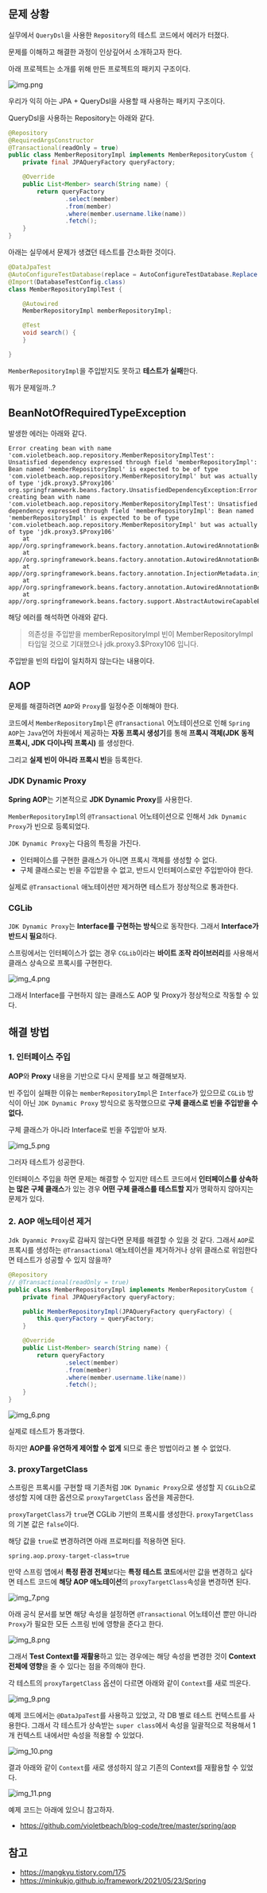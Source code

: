 ## 문제 상황

실무에서 `QueryDsl`을 사용한 `Repository`의 테스트 코드에서 에러가 터졌다.

문제를 이해하고 해결한 과정이 인상깊어서 소개하고자 한다.

아래 프로젝트는 소개를 위해 만든 프로젝트의 패키지 구조이다.

![img.png](images/img.png)

우리가 익히 아는 JPA + QueryDsl을 사용할 때 사용하는 패키지 구조이다.

QueryDsl을 사용하는 Repository는 아래와 같다.

```java
@Repository
@RequiredArgsConstructor
@Transactional(readOnly = true)
public class MemberRepositoryImpl implements MemberRepositoryCustom {
    private final JPAQueryFactory queryFactory;

    @Override
    public List<Member> search(String name) {
        return queryFactory
                .select(member)
                .from(member)
                .where(member.username.like(name))
                .fetch();
    }
}
```

아래는 실무에서 문제가 생겼던 테스트를 간소화한 것이다.

```java
@DataJpaTest
@AutoConfigureTestDatabase(replace = AutoConfigureTestDatabase.Replace.NONE)
@Import(DatabaseTestConfig.class)
class MemberRepositoryImplTest {

    @Autowired
    MemberRepositoryImpl memberRepositoryImpl;

    @Test
    void search() {
    }

}
```

`MemberRepositoryImpl`을 주입받지도 못하고 **테스트가 실패**한다.

뭐가 문제일까..?

## BeanNotOfRequiredTypeException

발생한 에러는 아래와 같다.

```
Error creating bean with name 'com.violetbeach.aop.repository.MemberRepositoryImplTest':
Unsatisfied dependency expressed through field 'memberRepositoryImpl':
Bean named 'memberRepositoryImpl' is expected to be of type 'com.violetbeach.aop.repository.MemberRepositoryImpl' but was actually of type 'jdk.proxy3.$Proxy106'
org.springframework.beans.factory.UnsatisfiedDependencyException:Error creating bean with name 'com.violetbeach.aop.repository.MemberRepositoryImplTest': Unsatisfied dependency expressed through field 'memberRepositoryImpl': Bean named 'memberRepositoryImpl' is expected to be of type 'com.violetbeach.aop.repository.MemberRepositoryImpl' but was actually of type 'jdk.proxy3.$Proxy106'
    at app//org.springframework.beans.factory.annotation.AutowiredAnnotationBeanPostProcessor$AutowiredFieldElement.resolveFieldValue(AutowiredAnnotationBeanPostProcessor.java:716)
    at app//org.springframework.beans.factory.annotation.AutowiredAnnotationBeanPostProcessor$AutowiredFieldElement.inject(AutowiredAnnotationBeanPostProcessor.java:696)
    at app//org.springframework.beans.factory.annotation.InjectionMetadata.inject(InjectionMetadata.java:145)
    at app//org.springframework.beans.factory.annotation.AutowiredAnnotationBeanPostProcessor.postProcessProperties(AutowiredAnnotationBeanPostProcessor.java:483)
    at app//org.springframework.beans.factory.support.AbstractAutowireCapableBeanFactory.populateBean(AbstractAutowireCapableBeanFactory.java:1416)
```

해당 에러를 해석하면 아래와 같다.

> 의존성을 주입받을 memberRepositoryImpl 빈이 MemberRepositoryImpl 타입일 것으로 기대했으나 jdk.proxy3.$Proxy106 입니다.


주입받을 빈의 타입이 일치하지 않는다는 내용이다. 

## AOP

문제를 해결하려면 `AOP`와 `Proxy`를 일정수준 이해해야 한다.

코드에서 `MemberRepositoryImpl`은 `@Transactional` 어노테이션으로 인해 `Spring AOP`는 `Java`언어 차원에서 제공하는 **자동 프록시 생성기**를 통해 **프록시 객체(JDK 동적 프록시, JDK 다이나믹 프록시)** 를 생성한다.

그리고 **실제 빈이 아니라 프록시 빈**을 등록한다.

### JDK Dynamic Proxy

**Spring AOP**는 기본적으로 **JDK Dynamic Proxy**를 사용한다.

`MemberRepositoryImpl`의 `@Transactional` 어노테이션으로 인해서 `Jdk Dynamic Proxy`가 빈으로 등록되었다.

`JDK Dynamic Proxy`는 다음의 특징을 가진다.
- 인터페이스를 구현한 클래스가 아니면 프록시 객체를 생성할 수 없다.
- 구체 클래스로는 빈을 주입받을 수 없고, 반드시 인터페이스로만 주입받아야 한다.

실제로 `@Transactional` 애노테이션만 제거하면 테스트가 정상적으로 통과한다.

### CGLib

`JDK Dynamic Proxy`는 **Interface를 구현하는 방식**으로 동작한다. 그래서 **Interface가 반드시 필요**하다.

스프링에서는 인터페이스가 없는 경우 `CGLib`이라는 **바이트 조작 라이브러리**를 사용해서 클래스 상속으로 프록시를 구현한다.

![img_4.png](images/img_4.png)

그래서 Interface를 구현하지 않는 클래스도 AOP 및 Proxy가 정상적으로 작동할 수 있다.

## 해결 방법

### 1. 인터페이스 주입

**AOP**와 **Proxy** 내용을 기반으로 다시 문제를 보고 해결해보자.

빈 주입이 실패한 이유는 `memberRepositoryImpl`은 `Interface`가 있으므로 `CGLib` 방식이 아닌 `JDK Dynamic Proxy` 방식으로 동작했으므로 **구체 클래스로 빈을 주입받을 수 없다.**

구체 클래스가 아니라 Interface로 빈을 주입받아 보자.

![img_5.png](images/img_5.png)

그러자 테스트가 성공한다.

인터페이스 주입을 하면 문제는 해결할 수 있지만 테스트 코드에서 **인터페이스를 상속하는 많은 구체 클래스**가 있는 경우 **어떤 구체 클래스를 테스트할 지**가 명확하지 않아지는 문제가 있다.

### 2. AOP 애노테이션 제거

`Jdk Dyanmic Proxy`로 감싸지 않는다면 문제를 해결할 수 있을 것 같다. 그래서 `AOP`로 프록시를 생성하는 `@Transactional` 애노테이션을 제거하거나 상위 클래스로 위임한다면 테스트가 성공할 수 있지 않을까? 

```java
@Repository
// @Transactional(readOnly = true)
public class MemberRepositoryImpl implements MemberRepositoryCustom {
    private final JPAQueryFactory queryFactory;

    public MemberRepositoryImpl(JPAQueryFactory queryFactory) {
        this.queryFactory = queryFactory;
    }

    @Override
    public List<Member> search(String name) {
        return queryFactory
                .select(member)
                .from(member)
                .where(member.username.like(name))
                .fetch();
    }
}
```

![img_6.png](images/img_6.png)

실제로 테스트가 통과했다.

하지만 **AOP를 유연하게 제어할 수 없게** 되므로 좋은 방법이라고 볼 수 없었다.

### 3. proxyTargetClass

스프링은 프록시를 구현할 때 기존처럼 `JDK Dynamic Proxy`으로 생성할 지 `CGLib`으로 생성할 지에 대한 옵션으로 `proxyTargetClass` 옵션을 제공한다. 

`proxyTargetClass`가 `true`면 CGLib 기반의 프록시를 생성한다. `proxyTargetClass`의 기본 값은 `false`이다.

해당 값을 `true`로 변경하려면 아래 프로퍼티를 적용하면 된다.

```properties
spring.aop.proxy-target-class=true
```

만약 스프링 앱에서 **특정 환경 전체**보다는 **특정 테스트 코드**에서만 값을 변경하고 싶다면 테스트 코드에 **해당 AOP 애노테이션**의 `proxyTargetClass`속성을 변경하면 된다.

![img_7.png](images/img_7.png)

아래 공식 문서를 보면 해당 속성을 설정하면 `@Transactional` 어노테이션 뿐만 아니라 `Proxy`가 필요한 모든 스프링 빈에 영향을 준다고 한다.

![img_8.png](images/img_8.png)

그래서 **Test Context를 재활용**하고 있는 경우에는 해당 속성을 변경한 것이 **Context 전체에 영향**을 줄 수 있다는 점을 주의해야 한다.

각 테스트의 `proxyTargetClass` 옵션이 다르면 아래와 같이 `Context`를 새로 띄운다.

![img_9.png](images/img_9.png)

예제 코드에서는 `@DataJpaTest`를 사용하고 있었고, 각 DB 별로 테스트 컨텍스트를 사용한다. 그래서 각 테스트가 상속받는 `super class`에서 속성을 일괄적으로 적용해서 1개 컨텍스트 내에서만 속성을 적용할 수 있었다.

![img_10.png](images/img_10.png)

결과 아래와 같이 `Context`를 새로 생성하지 않고 기존의 Context를 재활용할 수 있었다.

![img_11.png](images/img_11.png)

예제 코드는 아래에 있으니 참고하자.
- https://github.com/violetbeach/blog-code/tree/master/spring/aop

## 참고
- https://mangkyu.tistory.com/175
- https://minkukjo.github.io/framework/2021/05/23/Spring







